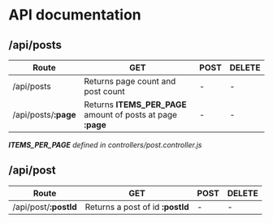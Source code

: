 # API documentation

## /api/posts
| **Route** | **GET** | **POST** | **DELETE** |
|-----------------|----------------------------------------------------|------|--------|
| /api/posts | Returns page count and post count | - | - |
| /api/posts/**:page** | Returns **ITEMS\_PER\_PAGE** amount of posts at page **:page**| - | - |

_**ITEMS\_PER\_PAGE** defined in controllers/post.controller.js_

## /api/post
| **Route** | **GET** | **POST** | **DELETE** |
|-----------------|----------------------------|-------------------|----------------------------|
| /api/post/**:postId** | Returns a post of id **:postId** | - | - |